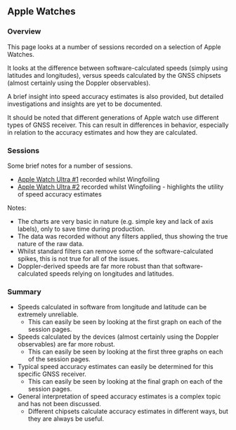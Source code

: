 ## Apple Watches

### Overview

This page looks at a number of sessions recorded on a selection of Apple Watches.

It looks at the difference between software-calculated speeds (simply using latitudes and longitudes), versus speeds calculated by the GNSS chipsets (almost certainly using the Doppler observables).

A brief insight into speed accuracy estimates is also provided, but detailed investigations and insights are yet to be documented.

It should be noted that different generations of Apple watch use different types of GNSS receiver. This can result in differences in behavior, especially in relation to the accuracy estimates and how they are calculated.



### Sessions

Some brief notes for a number of sessions.

- [Apple Watch Ultra #1](wingfoil-230722-0826Z/README.md) recorded whilst Wingfoiling
- [Apple Watch Ultra #2](wingfoil-230722-1407Z/README.md) recorded whilst Wingfoiling - highlights the utility of speed accuracy estimates

Notes:

- The charts are very basic in nature (e.g. simple key and lack of axis labels), only to save time during production.
- The data was recorded without any filters applied, thus showing the true nature of the raw data.
- Whilst standard filters can remove some of the software-calculated spikes, this is not true for all of the issues.
- Doppler-derived speeds are far more robust than that software-calculated speeds relying on longitudes and latitudes. 



### Summary

- Speeds calculated in software from longitude and latitude can be extremely unreliable.
  - This can easily be seen by looking at the first graph on each of the session pages.
- Speeds calculated by the devices (almost certainly using the Doppler observables) are far more robust.
  - This can easily be seen by looking at the first three graphs on each of the session pages.
- Typical speed accuracy estimates can easily be determined for this specific GNSS receiver.
  - This can easily be seen by looking at the final graph on each of the session pages.
- General interpretation of speed accuracy estimates is a complex topic and has not been discussed.
  - Different chipsets calculate accuracy estimates in different ways, but they are always be useful. 
